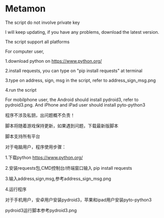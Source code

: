 # Metamon

The script do not involve private key

I will keep updating, if you have any problems, download the latest version.

The script support all platforms

For computer user,

1.download python on https://www.python.org/

2.install requests, you can type on "pip install requests" at terminal

3.type on address, sign, msg in the script, refer to address_sign_msg.png

4.run the script

For mobilphone user, the Android should install pydroid3, refer to pydroid3.png. And iPhone and iPad user should install pyto-python3

程序不涉及私钥，出问题概不负责！

脚本将随着游戏保持更新，如果遇到问题，下载最新版脚本

脚本支持所有平台

对于电脑用户，程序使用步骤：

1.下载python https://www.python.org/

2.安装requests包,CMD控制台/终端窗口输入 pip install requests

3.输入address,sign,msg,参考address_sign_msg.png

4.运行程序

对于手机用户，安卓用户安装pydroid3，苹果和ipad用户安装pyto-python3

pydroid3运行脚本参考pydroid3.png
